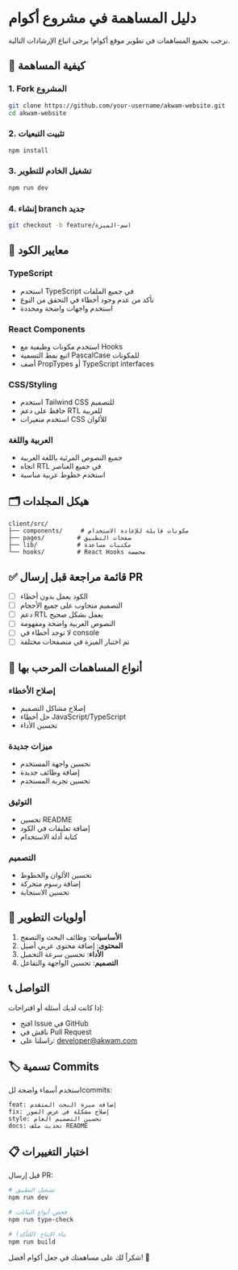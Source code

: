 # دليل المساهمة في مشروع أكوام

نرحب بجميع المساهمات في تطوير موقع أكوام! يرجى اتباع الإرشادات التالية.

## 🤝 كيفية المساهمة

### 1. Fork المشروع
```bash
git clone https://github.com/your-username/akwam-website.git
cd akwam-website
```

### 2. تثبيت التبعيات
```bash
npm install
```

### 3. تشغيل الخادم للتطوير
```bash
npm run dev
```

### 4. إنشاء branch جديد
```bash
git checkout -b feature/اسم-الميزة
```

## 📝 معايير الكود

### TypeScript
- استخدم TypeScript في جميع الملفات
- تأكد من عدم وجود أخطاء في التحقق من النوع
- استخدم واجهات واضحة ومحددة

### React Components
- استخدم مكونات وظيفية مع Hooks
- اتبع نمط التسمية PascalCase للمكونات
- أضف PropTypes أو TypeScript interfaces

### CSS/Styling
- استخدم Tailwind CSS للتصميم
- حافظ على دعم RTL للعربية
- استخدم متغيرات CSS للألوان

### العربية واللغة
- جميع النصوص المرئية باللغة العربية
- اتجاه RTL في جميع العناصر
- استخدم خطوط عربية مناسبة

## 🗂️ هيكل المجلدات

```
client/src/
├── components/     # مكونات قابلة للإعادة الاستخدام
├── pages/         # صفحات التطبيق
├── lib/           # مكتبات مساعدة
└── hooks/         # React Hooks مخصصة
```

## ✅ قائمة مراجعة قبل إرسال PR

- [ ] الكود يعمل بدون أخطاء
- [ ] التصميم متجاوب على جميع الأحجام
- [ ] دعم RTL يعمل بشكل صحيح
- [ ] النصوص العربية واضحة ومفهومة
- [ ] لا توجد أخطاء في console
- [ ] تم اختبار الميزة في متصفحات مختلفة

## 🚀 أنواع المساهمات المرحب بها

### إصلاح الأخطاء
- إصلاح مشاكل التصميم
- حل أخطاء JavaScript/TypeScript
- تحسين الأداء

### ميزات جديدة
- تحسين واجهة المستخدم
- إضافة وظائف جديدة
- تحسين تجربة المستخدم

### التوثيق
- تحسين README
- إضافة تعليقات في الكود
- كتابة أدلة الاستخدام

### التصميم
- تحسين الألوان والخطوط
- إضافة رسوم متحركة
- تحسين الاستجابة

## 🎯 أولويات التطوير

1. **الأساسيات**: وظائف البحث والتصفح
2. **المحتوى**: إضافة محتوى عربي أصيل
3. **الأداء**: تحسين سرعة التحميل
4. **التصميم**: تحسين الواجهة والتفاعل

## 📞 التواصل

إذا كانت لديك أسئلة أو اقتراحات:
- افتح Issue في GitHub
- ناقش في Pull Request
- راسلنا على: developer@akwam.com

## 🏷️ تسمية Commits

استخدم أسماء واضحة للcommits:
```
feat: إضافة ميزة البحث المتقدم
fix: إصلاح مشكلة في عرض الصور
style: تحسين التصميم العام
docs: تحديث ملف README
```

## 📋 اختبار التغييرات

قبل إرسال PR:
```bash
# تشغيل التطبيق
npm run dev

# فحص أنواع البيانات
npm run type-check

# بناء الإنتاج (للتأكد)
npm run build
```

شكراً لك على مساهمتك في جعل أكوام أفضل! 🎉